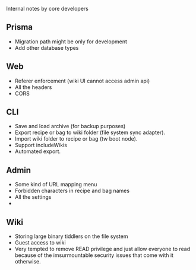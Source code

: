 Internal notes by core developers

## Prisma

- Migration path might be only for development
- Add other database types

## Web 

- Referer enforcement (wiki UI cannot access admin api)
- All the headers 
- CORS

## CLI

- Save and load archive (for backup purposes)
- Export recipe or bag to wiki folder (file system sync adapter).
- Import wiki folder to recipe or bag (tw boot node).
- Support includeWikis
- Automated export.

## Admin

- Some kind of URL mapping menu
- Forbidden characters in recipe and bag names
- All the settings
- 

## Wiki

- Storing large binary tiddlers on the file system
- Guest access to wiki
- Very tempted to remove READ privilege and just allow everyone to read because of the imsurmountable security issues that come with it otherwise.


